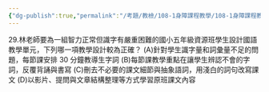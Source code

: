 ```yaml
---
{"dg-publish":true,"permalink":"/考題/教檢/108-1身障課程教學/108-1身障課程教學-第1大題第29題/","tags":["考題","題目","未完"]}
---
```


29.林老師要為一組智力正常但識字有嚴重困難的國小五年級資源班學生設計國語教學單元，下列哪一項教學設計較為正確？
(A)針對學生識字量和詞彙量不足的問題，每節課安排 30 分鐘教導生字詞
(B)每節課教學重點在讓學生辨認不會的字詞，反覆背誦與書寫
(C)刪去不必要的課文細節與抽象語詞，用淺白的詞句改寫課文
(D)以影片、提問與文章結構整理等方式學習原班課文內容

